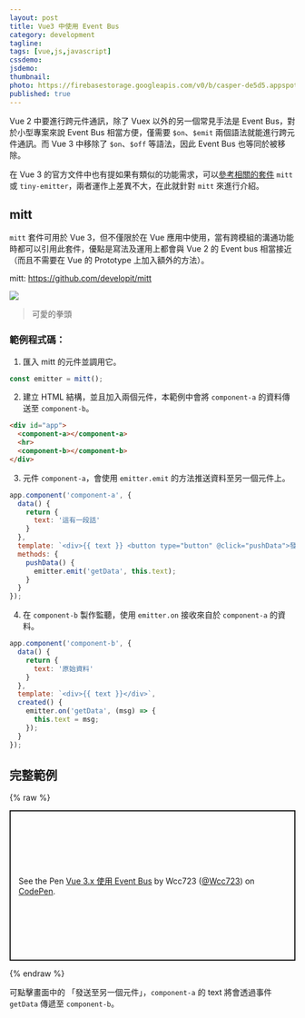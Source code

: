```yaml
---
layout: post
title: Vue3 中使用 Event Bus
category: development
tagline:
tags: [vue,js,javascript]
cssdemo: 
jsdemo:
thumbnail:
photo: https://firebasestorage.googleapis.com/v0/b/casper-de5d5.appspot.com/o/images%2Fblog%2Fvue3_event_bus.jpg?alt=media&token=093fc9df-f971-4bb7-b6f4-bd45a7b57e0c
published: true
---
```


Vue 2 中要進行跨元件通訊，除了 Vuex 以外的另一個常見手法是 Event Bus，對於小型專案來說 Event Bus 相當方便，僅需要 `$on`、`$emit` 兩個語法就能進行跨元件通訊。而 Vue 3 中移除了 `$on`、`$off` 等語法，因此 Event Bus 也等同於被移除。

在 Vue 3 的官方文件中也有提如果有類似的功能需求，可以[參考相關的套件](https://v3.vuejs.org/guide/migration/events-api.html#migration-strategy) `mitt` 或 `tiny-emitter`，兩者運作上差異不大，在此就針對 `mitt` 來進行介紹。

## mitt

`mitt` 套件可用於 Vue 3，但不僅限於在 Vue 應用中使用，當有跨模組的溝通功能時都可以引用此套件，優點是寫法及運用上都會與 Vue 2 的 Event bus 相當接近（而且不需要在 Vue 的 Prototype 上加入額外的方法）。

mitt: https://github.com/developit/mitt

![](https://camo.githubusercontent.com/9ad02d3d760df07fe6ed0428acd937ad8ffb871e4d825e4c435c4f195e872755/68747470733a2f2f692e696d6775722e636f6d2f42717358394e542e706e67)
> 可愛的拳頭

### 範例程式碼：

1. 匯入 mitt 的元件並調用它。

```js
const emitter = mitt();
```

2. 建立 HTML 結構，並且加入兩個元件，本範例中會將 `component-a` 的資料傳送至 `component-b`。

```html
<div id="app">
  <component-a></component-a>
  <hr>
  <component-b></component-b>
</div>
```

3. 元件 `component-a`，會使用 `emitter.emit` 的方法推送資料至另一個元件上。

```js
app.component('component-a', {
  data() {
    return {
      text: '這有一段話'
    }
  },
  template: `<div>{{ text }} <button type="button" @click="pushData">發送至另一個元件</button></div>`,
  methods: {
    pushData() {
      emitter.emit('getData', this.text);
    }
  }
});
```

4. 在 `component-b` 製作監聽，使用 `emitter.on` 接收來自於 `component-a` 的資料。

```js
app.component('component-b', {
  data() {
    return {
      text: '原始資料'
    }
  },
  template: `<div>{{ text }}</div>`,
  created() {
    emitter.on('getData', (msg) => {
      this.text = msg;
    });
  }
});
```

## 完整範例

{% raw %}
<p class="codepen" data-height="265" data-theme-id="light" data-default-tab="js,result" data-user="Wcc723" data-slug-hash="JjREJNe" style="height: 265px; box-sizing: border-box; display: flex; align-items: center; justify-content: center; border: 2px solid; margin: 1em 0; padding: 1em;" data-pen-title="Vue 3.x 使用 Event Bus">
  <span>See the Pen <a href="https://codepen.io/Wcc723/pen/JjREJNe">
  Vue 3.x 使用 Event Bus</a> by Wcc723 (<a href="https://codepen.io/Wcc723">@Wcc723</a>)
  on <a href="https://codepen.io">CodePen</a>.</span>
</p>
<script async src="https://cpwebassets.codepen.io/assets/embed/ei.js"></script>
{% endraw %}

可點擊畫面中的 「發送至另一個元件」，`component-a` 的 text 將會透過事件 `getData` 傳遞至 `component-b`。